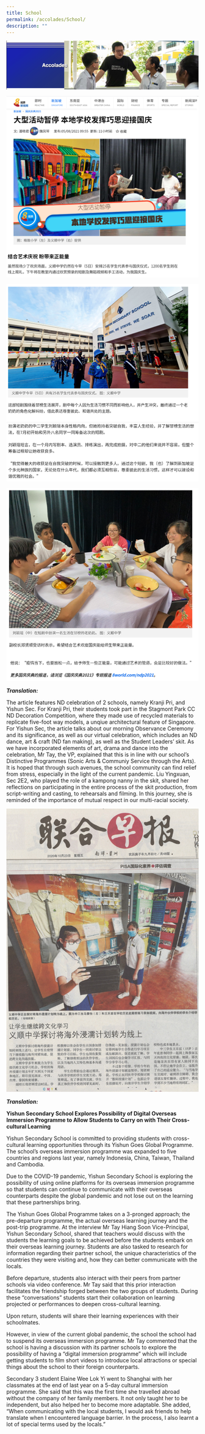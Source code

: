 ```yaml
---
title: School
permalink: /accolades/School/
description: ""
---
```

![](/images/Accolades%20Banner.png)

![](/images/pic-1.png)

![](/images/pic-2.png)

![](/images/pic-3.png)

**_Translation:_**

  

The article features ND celebration of 2 schools, namely Kranji Pri, and Yishun Sec. For Kranji Pri, their students took part in the Stagmont Park CC ND Decoration Competition, where they made use of recycled materials to replicate five-foot way models, a unqiue architectural feature of Singapore. For Yishun Sec, the article talks about our morning Observance Ceremony and its significance, as well as our virtual celebration, which includes an ND dance, art & craft (ND fan making), as well as the Student Leaders’ skit. As we have incorporated elements of art, drama and dance into the celebration, Mr Tay, the VP, explained that this is in line with our school’s Distinctive Programmes (Sonic Arts & Communiy Service through the Arts). It is hoped that through such avenues, the school community can find relief from stress, especially in the light of the current pandemic. Liu Yingxuan, Sec 2E2, who played the role of a kampong nanny in the skit, shared her reflections on participating in the entire process of the skit production, from script-writing and casting, to rehearsals and filming. In this journey, she is reminded of the importance of mutual respect in our multi-racial society.

![](/images/Media-release.jpg)

**_Translation:_**

  

**Yishun Secondary School Explores Possibility of Digital Overseas Immersion Programme to Allow Students to Carry on with Their Cross-cultural Learning**

  

Yishun Secondary School is committed to providing students with cross-cultural learning opportunities through its Yishun Goes Global Programme. The school’s overseas immersion programme was expanded to five countries and regions last year, namely Indonesia, China, Taiwan, Thailand and Cambodia.

  

Due to the COVID-19 pandemic, Yishun Secondary School is exploring the possibility of using online platforms for its overseas immersion programme so that students can continue to communicate with their overseas counterparts despite the global pandemic and not lose out on the learning that these partnerships bring.

  

The Yishun Goes Global Programme takes on a 3-pronged approach; the pre-departure programme, the actual overseas learning journey and the post-trip programme. At the interview Mr Tay Hiang Soon Vice-Principal, Yishun Secondary School, shared that teachers would discuss with the students the learning goals to be achieved before the students embark on their overseas learning journey. Students are also tasked to research for information regarding their partner school, the unique characteristics of the countries they were visiting and, how they can better communicate with the locals.

  

Before departure, students also interact with their peers from partner schools via video conference. Mr Tay said that this prior interaction facilitates the friendship forged between the two groups of students. During these “conversations” students start their collaboration on learning projected or performances to deepen cross-cultural learning.

  

Upon return, students will share their learning experiences with their schoolmates.

  

However, in view of the current global pandemic, the school the school had to suspend its overseas immersion programme. Mr Tay commented that the school is having a discussion with its partner schools to explore the possibility of having a “digital immersion programme” which will include getting students to film short videos to introduce local attractions or special things about the school to their foreign counterparts.

  

Secondary 3 student Elaine Wee Lok Yi went to Shanghai with her classmates at the end of last year on a 5-day cultural immersion programme. She said that this was the first time she travelled abroad without the company of her family members. It not only taught her to be independent, but also helped her to become more adaptable. She added, “When communicating with the local students, I would ask friends to help translate when I encountered language barrier. In the process, I also learnt a lot of special terms used by the locals.”